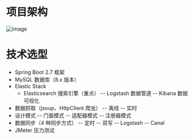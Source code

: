 # 项目架构

![image](https://github.com/fangtexi/yiso/assets/79567863/7d1b4b65-224b-4594-bc52-2386ff3141f9)

# 技术选型
- Spring Boot 2.7 框架
- MySQL 数据库（8.x 版本）
- Elastic Stack 
  - Elasticsearch 搜索引擎（重点）
-- Logstash 数据管道
-- Kibana 数据可视化
- 数据抓取（jsoup、HttpClient 爬虫） 
-- 离线
-- 实时
- 设计模式 
-- 门面模式
-- 适配器模式
-- 注册器模式
- 数据同步（4 种同步方式） 
-- 定时
-- 双写
-- Logstash
-- Canal
- JMeter 压力测试
